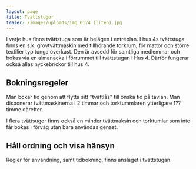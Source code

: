 ```yaml
---
layout: page
title: Tvättstugor
teaser: /images/uploads/img_6174 (liten).jpg
---
```

I varje hus finns tvättstuga som är belägen i entréplan. I hus 4s tvättstuga finns en s.k. grovtvättmaskin med tillhörande torkrum, för mattor och större textilier typ tunga överkast. Den är avsedd för samtliga medlemmar och bokas via en almanacka i förrummet till tvättstugan i Hus 4. Därför fungerar också allas nyckebrickor till hus 4.

## Bokningsregeler

Man bokar tid genom att flytta sitt "tvättlås" till önska tid på tavlan. Man disponerar tvättmaskinerna i 2 timmar och torktummlaren ytterligare 1?? timme därefter.

I flera tvättsugor finns också en minder tvättmaksin och torktumlar som inte får bokas i förväg utan bara användas genast.

## Håll ordning och visa hänsyn

Regler för användning, samt tidbokning, finns anslaget i tvättstugan.
